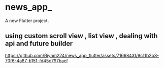 # news_app_

A new Flutter project.

## using custom scroll view , list view , dealing with api and future builder 

https://github.com/Riyam224/news_app_flutter/assets/71698431/8c11b2b8-70f6-4a87-b151-fd45c797baef
